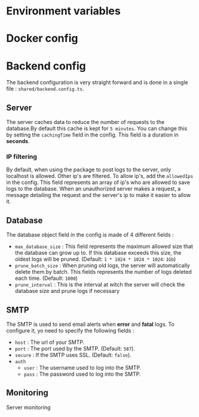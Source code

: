 # Environment variables

# Docker config

# Backend config

The backend configuration is very straight forward and is done in a single file : `shared/backend.config.ts`.

## Server

The server caches data to reduce the number of requests to the database.By default this cache is kept for `5 minutes`. You can change this by setting the `cachingTime` field in the config. This field is a duration in **seconds**.


### IP filtering

By default, when using the package to post logs to the server, only localhost is allowed. Other ip's are filtered. To allow ip's, add the `allowedIps` in the config. This field represents an array of ip's who are allowed to save logs to the database. When an unauthorized server makes a request, a message detailing the request and the server's ip to make it easier to allow it.


## Database

The database object field in the config is made of 4 different fields :
 - `max_database_size` : This field represents the maximum allowed size that the database can grow up to. If this database exceeds this size, the oldest logs will be pruned. (Default: `1 * 1024 * 1024 * 1024`: `1Gb`)
 - `prune_batch_size` : When pruning old logs, the server will automatically delete them by batch. This fields represents the number of logs deleted each time. (Default: `1000`)
 - `prune_interval` : This is the interval at witch the server will check the database size and prune logs if necessary


## SMTP

The SMTP is used to send email alerts when **error** and **fatal** logs. To configure it, yo need to specify the following fields :
 - `host` : The url of your SMTP.
 - `port` : The port used by the SMTP. (Default: `587`).
 - `secure` : If the SMTP uses SSL. (Default: `false`).
 - `auth`
   - `user` : The username used to log into the SMTP.
   - `pass` : The password used to log into the SMTP.


## Monitoring

Server monitoring 
